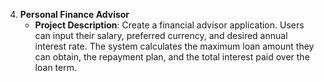 4. **Personal Finance Advisor**
   - **Project Description**: Create a financial advisor application. Users can input their salary, preferred currency, and desired annual interest rate. The system calculates the maximum loan amount they can obtain, the repayment plan, and the total interest paid over the loan term.

